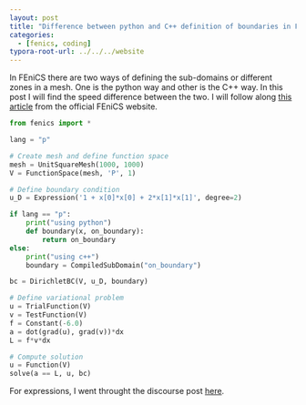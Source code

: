 ```yaml
---
layout: post
title: "Difference between python and C++ definition of boundaries in FEniCS."
categories: 
  - [fenics, coding]
typora-root-url: ../../../website
---
```


In FEniCS there are two ways of defining the sub-domains or different zones in a mesh. One is the python way and other is the C++ way. In this post I will find the speed difference between the two. I will follow along [this article](https://fenicsproject.org/pub/tutorial/sphinx1/._ftut1005.html) from the official FEniCS website. 

```python
from fenics import *

lang = "p"

# Create mesh and define function space
mesh = UnitSquareMesh(1000, 1000)
V = FunctionSpace(mesh, 'P', 1)

# Define boundary condition
u_D = Expression('1 + x[0]*x[0] + 2*x[1]*x[1]', degree=2)

if lang == "p":
	print("using python")
	def boundary(x, on_boundary):
	    return on_boundary
else:
	print("using c++")
	boundary = CompiledSubDomain("on_boundary")

bc = DirichletBC(V, u_D, boundary)

# Define variational problem
u = TrialFunction(V)
v = TestFunction(V)
f = Constant(-6.0)
a = dot(grad(u), grad(v))*dx
L = f*v*dx

# Compute solution
u = Function(V)
solve(a == L, u, bc)
```

For expressions, I went throught the discourse post [here](https://fenicsproject.discourse.group/t/cpp-based-expression/929).